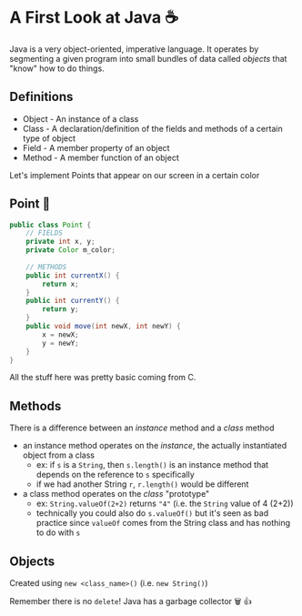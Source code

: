 # A First Look at Java ☕️

Java is a very object-oriented, imperative language. It operates by segmenting a given program into small bundles of data called *objects* that "know" how to do things.

## Definitions

- Object - An instance of a class
- Class - A declaration/definition of the fields and methods of a certain type of object
- Field - A member property of an object
- Method - A member function of an object

Let's implement Points that appear on our screen in a certain color

## Point 🎨 

```java
public class Point {
	// FIELDS
    private int x, y;
    private Color m_color;
    
    // METHODS
    public int currentX() {
        return x;
    }
    public int currentY() {
        return y;
    }
    public void move(int newX, int newY) {
        x = newX;
        y = newY;
    }
}
```

All the stuff here was pretty basic coming from C.

## Methods

There is a difference between an *instance* method and a *class* method

- an instance method operates on the *instance*, the actually instantiated object from a class
  - ex: if `s` is a `String`, then `s.length()` is an instance method that depends on the reference to `s` specifically
  - if we had another String `r`, `r.length()` would be different
- a class method operates on the *class* "prototype"
  - ex: `String.valueOf(2+2)` returns `"4"` (i.e. the `String` value of 4 (2+2))
  - technically you could also do `s.valueOf()` but it's seen as bad practice since `valueOf` comes from the String class and has nothing to do with `s`

## Objects

Created using `new <class_name>()` (i.e. `new String()`)

Remember there is no `delete`! Java has a garbage collector 🗑 👍 

